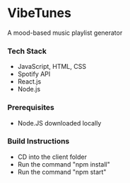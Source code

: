 VibeTunes
===

A mood-based music playlist generator

### Tech Stack
* JavaScript, HTML, CSS
* Spotify API
* React.js
* Node.js

### Prerequisites
* Node.JS downloaded locally

### Build Instructions
* CD into the client folder
* Run the command "npm install"
* Run the command "npm start"
